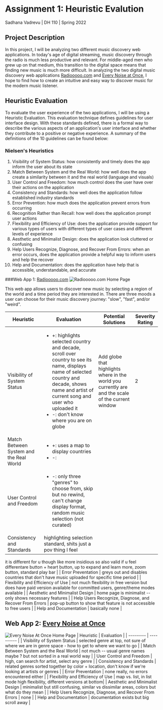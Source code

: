 # Assignment 1: Heuristic Evalution

Sadhana Vadrevu | DH 110 | Spring 2022

## Project Description 
In this project, I will be analyzing two different music discovery web applications. In today's age of digital streaming, music discovery through the radio is much less productive and relevant. For middle-aged men who grew up on that medium, this transition to the digital space means that finding new music is much more difficult. In analyzing the two digital music discovery web applications [Radiooooo.com](https://radiooooo.com) and [Every Noise at Once](https://everynoise.com), I hope to find how to create an intuitive and easy way to discover music for the modern music listener.

## Heuristic Evaluation

To evaluate the user experience of the two applications, I will be using a Heuristic Evaluation. This evaluation technique defines guidelines for user interface design. With these standards defined, there is a formal way to describe the various aspects of an application's user interface and whether they contribute to a positive or negative experience. A summary of the definitions of the 10 guidelines can be found below:

### Nielsen's Heuristics

1. Visibility of System Status: how consistently and timely does the app inform the user about its state
2. Match Between System and the Real World: how well does the app create a similarity between it and the real world (language and visuals)
3. User Control and Freedom: how much control does the user have over their actions on the application
4. Consistency and Standards: how well does the application follow established industry standards
5. Error Prevention: how much does the application prevent errors from occurring
6. Recognition Rather than Recall: how well does the application prompt user actions
7. Flexibility and Efficiency of Use: does the application provide support for various types of users with different types of user cases and different levels of experience
8. Aesthetic and Minimalist Design: does the application look cluttered or confusing
9. Help Users Recognize, Diagnose, and Recover From Errors: when an error occurs, does the application provide a helpful way to inform users and help the recover
10. Help and Documentation: does the application have help that is accessible, understandable, and accurate


###Web App 1: [Radiooooo.com](https://radiooooo.com)
![Radiooooo.com Home Page](https://user-images.githubusercontent.com/20260950/161869239-e0fa498a-a04e-4e1f-9838-968d55ed78be.png)

This web app allows users to discover new music by selecting a region of the world and a time period they are interested in. There are three moods
a user can choose for their music discovery journey: "slow", "fast", and/or "weird".

| Heuristic | Evaluation | Potential Solutions | Severity Rating |
| --------- | ---------- | ------------------- | --------------- |
| Visibility of System Status | <ul><li>+: highlights selected country and decade, scroll over country to see its name, displays name of selected country and decade, shows name and artist of current song and user who uploaded it</li> <li>-: don't know where you are on globe</li></ul> | Add globe that highlights where in the world you currently are and the scale of the current window | 2 |
| Match Between System and the Real World | <ul><li>+: uses a map to display countries</li><li>-: </ul> |
| User Control and Freedom | <ul><li>-: only three "genres" to choose from, skip but no rewind, can't change display format, random music selection (not curated)</li></ul> | 
| Consistency and Standards | highlighting selection standard, shits just a pov thing I feel

it is different for u though like more insidious so also valid if u feel differentare button + heart button, up to expand and learn more, zoom button, standard play bar |
| Error Preventation | greys out and disables countries that don't have music uploaded for specific time period |
| Flexibility and Efficiency of Use | not much flexibility in free version but does have paid version available for committed users, genre/theme modes available |
| Aesthetic and Minimalist Design | home page is minimalist -- only shows necessary features |
| Help Users Recognize, Diagnose, and Recover From Errors | pop-up button to show that feature is not accessible to free users |
| Help and Documentation | basically none |

## Web App 2: [Every Noise at Once](https://everynoise.com)
![Every Noise At Once Home Page](https://user-images.githubusercontent.com/20260950/161876702-14682dda-fe5a-4db6-b191-31b233501051.png)
| Heuristic | Evaluation |
| --------- | ---------- |
| Visibility of System Status | selected genre at top, not sure of where we are in genre space - how to get to where we want to go |
| Match Between System and the Real World | not much -- usual genre names maybe ? but not sorted in a real world way |
| User Control and Freedom | high, can search for artist, select any genre |
| Consistency and Standards | related genres sorted together by color + location, don't know if we're looking at artists or genres |
| Error Preventation | none really, no errors encountered either |
| Flexibility and Efficiency of Use | map vs. list, in list mode high flexibility, different versions at bottom|
| Aesthetic and Minimalist Design | minimalist but still confusing, similar vs dissimilar areas, colors but what do they mean |
| Help Users Recognize, Diagnose, and Recover From Errors | none |
| Help and Documentation | documentation exists but big scroll away |

